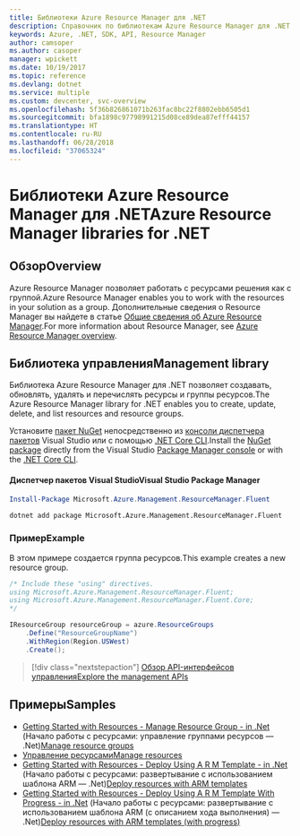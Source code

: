 ```yaml
---
title: Библиотеки Azure Resource Manager для .NET
description: Справочник по библиотекам Azure Resource Manager для .NET
keywords: Azure, .NET, SDK, API, Resource Manager
author: camsoper
ms.author: casoper
manager: wpickett
ms.date: 10/19/2017
ms.topic: reference
ms.devlang: dotnet
ms.service: multiple
ms.custom: devcenter, svc-overview
ms.openlocfilehash: 5f36b826861071b263fac8bc22f8802ebb6505d1
ms.sourcegitcommit: bfa1898c97798991215d08ce89dea87efff44157
ms.translationtype: HT
ms.contentlocale: ru-RU
ms.lasthandoff: 06/28/2018
ms.locfileid: "37065324"
---
```

# <a name="azure-resource-manager-libraries-for-net"></a><span data-ttu-id="77c22-104">Библиотеки Azure Resource Manager для .NET</span><span class="sxs-lookup"><span data-stu-id="77c22-104">Azure Resource Manager libraries for .NET</span></span>

## <a name="overview"></a><span data-ttu-id="77c22-105">Обзор</span><span class="sxs-lookup"><span data-stu-id="77c22-105">Overview</span></span>

<span data-ttu-id="77c22-106">Azure Resource Manager позволяет работать с ресурсами решения как с группой.</span><span class="sxs-lookup"><span data-stu-id="77c22-106">Azure Resource Manager enables you to work with the resources in your solution as a group.</span></span>  <span data-ttu-id="77c22-107">Дополнительные сведения о Resource Manager вы найдете в статье [Общие сведения об Azure Resource Manager](https://docs.microsoft.com/azure/azure-resource-manager/resource-group-overview).</span><span class="sxs-lookup"><span data-stu-id="77c22-107">For more information about Resource Manager, see [Azure Resource Manager overview](https://docs.microsoft.com/azure/azure-resource-manager/resource-group-overview).</span></span>

## <a name="management-library"></a><span data-ttu-id="77c22-108">Библиотека управления</span><span class="sxs-lookup"><span data-stu-id="77c22-108">Management library</span></span>

<span data-ttu-id="77c22-109">Библиотека Azure Resource Manager для .NET позволяет создавать, обновлять, удалять и перечислять ресурсы и группы ресурсов.</span><span class="sxs-lookup"><span data-stu-id="77c22-109">The Azure Resource Manager library for .NET enables you to create, update, delete, and list resources and resource groups.</span></span>

<span data-ttu-id="77c22-110">Установите [пакет NuGet](https://www.nuget.org/packages/Microsoft.Azure.Management.ResourceManager.Fluent) непосредственно из [консоли диспетчера пакетов][PackageManager] Visual Studio или с помощью [.NET Core CLI][DotNetCLI].</span><span class="sxs-lookup"><span data-stu-id="77c22-110">Install the [NuGet package](https://www.nuget.org/packages/Microsoft.Azure.Management.ResourceManager.Fluent) directly from the Visual Studio [Package Manager console][PackageManager] or with the [.NET Core CLI][DotNetCLI].</span></span>

#### <a name="visual-studio-package-manager"></a><span data-ttu-id="77c22-111">Диспетчер пакетов Visual Studio</span><span class="sxs-lookup"><span data-stu-id="77c22-111">Visual Studio Package Manager</span></span>

```powershell
Install-Package Microsoft.Azure.Management.ResourceManager.Fluent
```

```bash
dotnet add package Microsoft.Azure.Management.ResourceManager.Fluent
```

### <a name="example"></a><span data-ttu-id="77c22-112">Пример</span><span class="sxs-lookup"><span data-stu-id="77c22-112">Example</span></span>

<span data-ttu-id="77c22-113">В этом примере создается группа ресурсов.</span><span class="sxs-lookup"><span data-stu-id="77c22-113">This example creates a new resource group.</span></span>

```csharp
/* Include these "using" directives.
using Microsoft.Azure.Management.ResourceManager.Fluent;
using Microsoft.Azure.Management.ResourceManager.Fluent.Core;
*/

IResourceGroup resourceGroup = azure.ResourceGroups
    .Define("ResourceGroupName")
    .WithRegion(Region.USWest)
    .Create();
```

> [!div class="nextstepaction"]
> [<span data-ttu-id="77c22-114">Обзор API-интерфейсов управления</span><span class="sxs-lookup"><span data-stu-id="77c22-114">Explore the management APIs</span></span>](/dotnet/api/overview/azure/resources/management)


## <a name="samples"></a><span data-ttu-id="77c22-115">Примеры</span><span class="sxs-lookup"><span data-stu-id="77c22-115">Samples</span></span>

* <span data-ttu-id="77c22-116">[Getting Started with Resources - Manage Resource Group - in .Net](https://github.com/Azure-Samples/resources-dotnet-manage-resource-group) (Начало работы с ресурсами: управление группами ресурсов — .Net)</span><span class="sxs-lookup"><span data-stu-id="77c22-116">[Manage resource groups](https://github.com/Azure-Samples/resources-dotnet-manage-resource-group)</span></span>
* [<span data-ttu-id="77c22-117">Управление ресурсами</span><span class="sxs-lookup"><span data-stu-id="77c22-117">Manage resources</span></span>](https://github.com/Azure-Samples/resources-dotnet-manage-resource)
* <span data-ttu-id="77c22-118">[Getting Started with Resources - Deploy Using A R M Template - in .Net](https://github.com/Azure-Samples/resources-dotnet-deploy-using-arm-template) (Начало работы с ресурсами: развертывание с использованием шаблона ARM — .Net)</span><span class="sxs-lookup"><span data-stu-id="77c22-118">[Deploy resources with ARM templates](https://github.com/Azure-Samples/resources-dotnet-deploy-using-arm-template)</span></span>
* <span data-ttu-id="77c22-119">[Getting Started with Resources - Deploy Using A R M Template With Progress - in .Net](https://github.com/Azure-Samples/resources-dotnet-deploy-using-arm-template-with-progress) (Начало работы с ресурсами: развертывание с использованием шаблона ARM (с описанием хода выполнения) — .Net)</span><span class="sxs-lookup"><span data-stu-id="77c22-119">[Deploy resources with ARM templates (with progress)](https://github.com/Azure-Samples/resources-dotnet-deploy-using-arm-template-with-progress)</span></span>


[PackageManager]: https://docs.microsoft.com/nuget/tools/package-manager-console
[DotNetCLI]: https://docs.microsoft.com/dotnet/core/tools/dotnet-add-package
